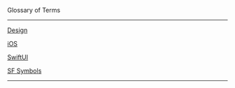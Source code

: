 Glossary of Terms

- - - -

[Design](https://developer.apple.com/design/)

[iOS](https://developer.apple.com/ios/)

[SwiftUI](https://developer.apple.com/xcode/swiftui/)

[SF Symbols](https://developer.apple.com/sf-symbols/)
- - - -

